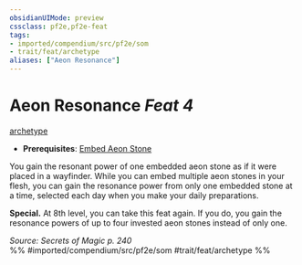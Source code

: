 ```yaml
---
obsidianUIMode: preview
cssclass: pf2e,pf2e-feat
tags:
- imported/compendium/src/pf2e/som
- trait/feat/archetype
aliases: ["Aeon Resonance"]
---
```

# Aeon Resonance  *Feat 4*  
[archetype](archetype.md)  

- **Prerequisites**: [Embed Aeon Stone](embed-aeon-stone-som.md)

You gain the resonant power of one embedded aeon stone as if it were placed in a wayfinder. While you can embed multiple aeon stones in your flesh, you can gain the resonance power from only one embedded stone at a time, selected each day when you make your daily preparations.

**Special.** At 8th level, you can take this feat again. If you do, you gain the resonance powers of up to four invested aeon stones instead of only one.

*Source: Secrets of Magic p. 240*  
%% #imported/compendium/src/pf2e/som #trait/feat/archetype %%